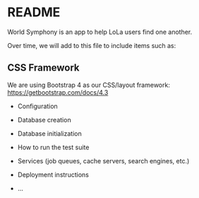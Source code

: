 # README

World Symphony is an app to help LoLa users find one another.

Over time, we will add to this file to include items such as:

## CSS Framework

We are using Bootstrap 4 as our CSS/layout framework:
https://getbootstrap.com/docs/4.3

* Configuration

* Database creation

* Database initialization

* How to run the test suite

* Services (job queues, cache servers, search engines, etc.)

* Deployment instructions

* ...
